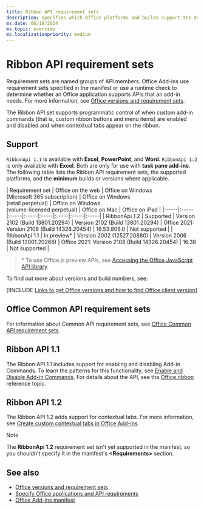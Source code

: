 ```yaml
---
title: Ribbon API requirement sets
description: Specifies which Office platforms and builds support the dynamic ribbon APIs.
ms.date: 06/18/2024
ms.topic: overview
ms.localizationpriority: medium
---
```


# Ribbon API requirement sets

Requirement sets are named groups of API members. Office Add-ins use requirement sets specified in the manifest or use a runtime check to determine whether an Office application supports APIs that an add-in needs. For more information, see [Office versions and requirement sets](/office/dev/add-ins/develop/office-versions-and-requirement-sets).

The Ribbon API set supports programmatic control of when custom add-in commands (that is, custom ribbon buttons and menu items) are enabled and disabled and when contextual tabs appear on the ribbon.

## Support

`RibbonApi 1.1` is available with **Excel**, **PowerPoint**, and **Word**.  `RibbonApi 1.2` is only available with **Excel**. Both are only for use with **task pane add-ins**. The following table lists the Ribbon API requirement sets, the supported platforms, and the **minimum** builds or versions where applicable.

| Requirement set | Office on the web |  Office on Windows<br>(Microsoft 365 subscription) | Office on Windows<br>(retail perpetual) | Office on Windows<br>(volume-licensed perpetual) | Office on Mac | Office on iPad |
|:-----|:-----|:-----|:-----|:-----|:-----|:-----|:-----|
| RibbonApi 1.2 | Supported | Version 2102 (Build 13801.20294) | Version 2102 (Build 13801.20294) | Office 2021: Version 2108 (Build 14326.20454) | 16.53.806.0 | Not supported |
| RibbonApi 1.1 | In preview* | Version 2002 (12527.20880) | Version 2006 (Build 13001.20266) | Office 2021: Version 2108 (Build 14326.20454) | 16.38 | Not supported |

> \* To use Office.js preview APIs, see [Accessing the Office JavaScript API library](/office/dev/add-ins/develop/understanding-the-javascript-api-for-office#accessing-the-office-javascript-api-library).

To find out more about versions and build numbers, see:

[!INCLUDE [Links to get Office versions and how to find Office client version](../../includes/links-get-office-versions-builds.md)]

## Office Common API requirement sets

For information about Common API requirement sets, see [Office Common API requirement sets](office-add-in-requirement-sets.md).

## Ribbon API 1.1

The Ribbon API 1.1 includes support for enabling and disabling Add-in Commands. To learn the patterns for this functionality, see [Enable and Disable Add-in Commands](/office/dev/add-ins/design/disable-add-in-commands). For details about the API, see the [Office.ribbon](/javascript/api/office/office.ribbon) reference topic.

## Ribbon API 1.2

The Ribbon API 1.2 adds support for contextual tabs. For more information, see [Create custom contextual tabs in Office Add-ins](/office/dev/add-ins/design/contextual-tabs).

> [!NOTE]
> The **RibbonApi 1.2** requirement set isn't yet supported in the manifest, so you shouldn't specify it in the manifest's **\<Requirements\>** section.

## See also

- [Office versions and requirement sets](/office/dev/add-ins/develop/office-versions-and-requirement-sets)
- [Specify Office applications and API requirements](/office/dev/add-ins/develop/specify-office-hosts-and-api-requirements)
- [Office Add-ins manifest](/office/dev/add-ins/develop/add-in-manifests)
